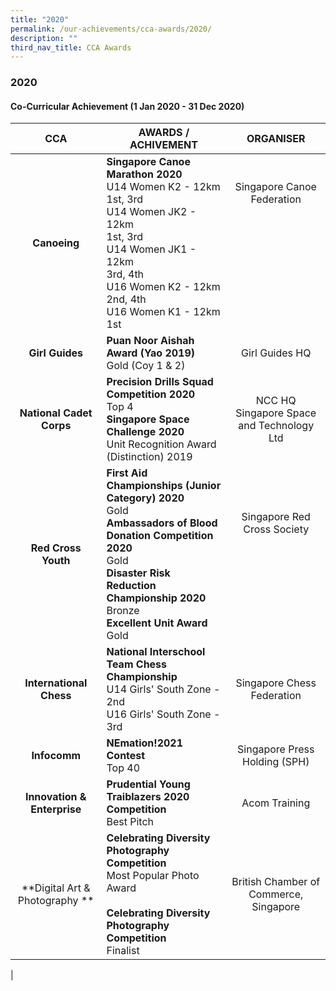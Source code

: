 ```yaml
---
title: "2020"
permalink: /our-achievements/cca-awards/2020/
description: ""
third_nav_title: CCA Awards
---
```

### **2020**
#### **Co-Curricular Achievement (1 Jan 2020 - 31 Dec 2020)**

| CCA | AWARDS / ACHIVEMENT | ORGANISER |
|:---:|---|:---:|
| **Canoeing** | **Singapore Canoe Marathon 2020**<br>U14 Women K2 - 12km<br>1st, 3rd<br>U14 Women JK2 - 12km<br>1st, 3rd<br>U14 Women JK1 - 12km<br>3rd, 4th<br>U16 Women K2 - 12km<br>2nd, 4th<br>U16 Women K1 - 12km<br>1st | Singapore Canoe Federation<br><br><br><br><br><br><br><br><br> |
| **Girl Guides** | **Puan Noor Aishah Award (Yao 2019)**<br>Gold (Coy 1 & 2) | Girl Guides HQ<br> |
| **National Cadet Corps** | **Precision Drills Squad Competition 2020**<br>Top 4<br>**Singapore Space Challenge 2020**<br>Unit Recognition Award (Distinction) 2019 | NCC HQ<br>Singapore Space and Technology Ltd  |
| **Red Cross Youth** | **First Aid Championships (Junior Category) 2020**<br>Gold<br>**Ambassadors of Blood Donation Competition 2020**<br>Gold<br>**Disaster Risk Reduction Championship 2020**<br>Bronze<br>**Excellent Unit Award**<br>Gold  | Singapore Red Cross Society<br><br><br><br><br><br> |
| **International Chess** | **National Interschool Team Chess Championship**<br>U14 Girls' South Zone - 2nd<br>U16 Girls' South Zone - 3rd  | Singapore Chess Federation<br> |
| **Infocomm** | **NEmation!2021 Contest**<br>Top 40 | Singapore Press Holding (SPH)  |
| **Innovation & Enterprise** | **Prudential Young Traiblazers 2020 Competition**<br>Best Pitch |  Acom Training<br> |
| **Digital Art & Photography ** | **Celebrating Diversity Photography Competition**<br>Most Popular Photo Award<br><br>**Celebrating Diversity Photography Competition**<br>Finalist | British Chamber of Commerce, Singapore  |
|
